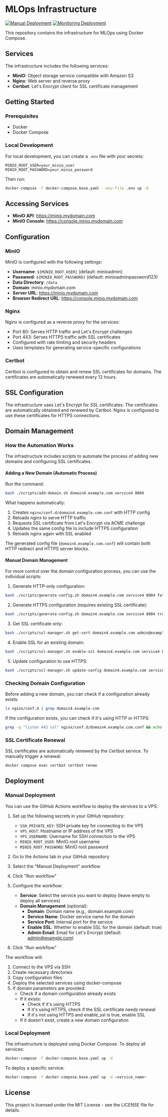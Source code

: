 # MLOps Infrastructure

[![Manual Deployment](https://github.com/team-xx-capstone-deploycamp/mlops-infra/actions/workflows/manual-deployment.yml/badge.svg)](https://github.com/team-xx-capstone-deploycamp/mlops-infra/actions/workflows/manual-deployment.yml)
[![Monitoring Deployment](https://github.com/team-xx-capstone-deploycamp/mlops-infra/actions/workflows/monitoring-deployment.yml/badge.svg)](https://github.com/team-xx-capstone-deploycamp/mlops-infra/actions/workflows/monitoring-deployment.yml)

This repository contains the infrastructure for MLOps using Docker Compose.

## Services

The infrastructure includes the following services:

- **MinIO**: Object storage service compatible with Amazon S3
- **Nginx**: Web server and reverse proxy
- **Certbot**: Let's Encrypt client for SSL certificate management

## Getting Started

### Prerequisites

- Docker
- Docker Compose

### Local Development

For local development, you can create a `.env` file with your secrets:

```
MINIO_ROOT_USER=your_minio_user
MINIO_ROOT_PASSWORD=your_minio_password
```

Then run:

```bash
docker-compose -f docker-compose.base.yaml --env-file .env up -d
```

## Accessing Services

- **MinIO API**: https://minio.mydomain.com
- **MinIO Console**: https://console.minio.mydomain.com

## Configuration

### MinIO

MinIO is configured with the following settings:

- **Username**: `${MINIO_ROOT_USER}` (default: minioadmin)
- **Password**: `${MINIO_ROOT_PASSWORD}` (default: minioadminpassword123)
- **Data Directory**: `/data`
- **Domain**: minio.mydomain.com
- **Server URL**: https://minio.mydomain.com
- **Browser Redirect URL**: https://console.minio.mydomain.com

### Nginx

Nginx is configured as a reverse proxy for the services:

- Port 80: Serves HTTP traffic and Let's Encrypt challenges
- Port 443: Serves HTTPS traffic with SSL certificates
- Configured with rate limiting and security headers
- Uses templates for generating service-specific configurations

### Certbot

Certbot is configured to obtain and renew SSL certificates for domains. The certificates are automatically renewed every 12 hours.

## SSL Configuration

The infrastructure uses Let's Encrypt for SSL certificates. The certificates are automatically obtained and renewed by Certbot. Nginx is configured to use these certificates for HTTPS connections.

## Domain Management

### How the Automation Works

The infrastructure includes scripts to automate the process of adding new domains and configuring SSL certificates.

#### Adding a New Domain (Automatic Process)

Run the command:
```bash
bash ./scripts/add-domain.sh domain4.example.com service4 8004
```

What happens automatically:
1. Creates `nginx/conf.d/domain4.example.com.conf` with HTTP config
2. Reloads nginx to serve HTTP traffic
3. Requests SSL certificate from Let's Encrypt via ACME challenge
4. Updates the same config file to include HTTPS configuration
5. Reloads nginx again with SSL enabled

The generated config file (`domain4.example.com.conf`) will contain both HTTP redirect and HTTPS server blocks.

#### Manual Domain Management

For more control over the domain configuration process, you can use the individual scripts:

1. Generate HTTP-only configuration:
```bash
bash ./scripts/generate-config.sh domain4.example.com service4 8004 false
```

2. Generate HTTPS configuration (requires existing SSL certificate):
```bash
bash ./scripts/generate-config.sh domain4.example.com service4 8004 true
```

3. Get SSL certificate only:
```bash
bash ./scripts/ssl-manager.sh get-cert domain4.example.com admin@example.com
```

4. Enable SSL for an existing domain:
```bash
bash ./scripts/ssl-manager.sh enable-ssl domain4.example.com service4 8004 admin@example.com
```

5. Update configuration to use HTTPS:
```bash
bash ./scripts/ssl-manager.sh update-config domain4.example.com service4 8004
```

### Checking Domain Configuration

Before adding a new domain, you can check if a configuration already exists:

```bash
ls nginx/conf.d | grep domain4.example.com
```

If the configuration exists, you can check if it's using HTTP or HTTPS:

```bash
grep -q "listen 443 ssl" nginx/conf.d/domain4.example.com.conf && echo "HTTPS enabled" || echo "HTTP only"
```

### SSL Certificate Renewal

SSL certificates are automatically renewed by the Certbot service. To manually trigger a renewal:

```bash
docker compose exec certbot certbot renew
```

## Deployment

### Manual Deployment

You can use the GitHub Actions workflow to deploy the services to a VPS:

1. Set up the following secrets in your GitHub repository:
   - `SSH_PRIVATE_KEY`: SSH private key for connecting to the VPS
   - `VPS_HOST`: Hostname or IP address of the VPS
   - `VPS_USERNAME`: Username for SSH connection to the VPS
   - `MINIO_ROOT_USER`: MinIO root username
   - `MINIO_ROOT_PASSWORD`: MinIO root password

2. Go to the Actions tab in your GitHub repository
3. Select the "Manual Deployment" workflow
4. Click "Run workflow"
5. Configure the workflow:
   - **Service**: Select the service you want to deploy (leave empty to deploy all services)
   - **Domain Management** (optional):
     - **Domain**: Domain name (e.g., domain.example.com)
     - **Service Name**: Docker service name for the domain
     - **Service Port**: Internal port for the service
     - **Enable SSL**: Whether to enable SSL for the domain (default: true)
     - **Admin Email**: Email for Let's Encrypt (default: admin@example.com)
6. Click "Run workflow"

The workflow will:
1. Connect to the VPS via SSH
2. Create necessary directories
3. Copy configuration files
4. Deploy the selected services using docker-compose
5. If domain parameters are provided:
   - Check if a domain configuration already exists
   - If it exists:
     - Check if it's using HTTPS
     - If it's using HTTPS, check if the SSL certificate needs renewal
     - If it's not using HTTPS and enable_ssl is true, enable SSL
   - If it doesn't exist, create a new domain configuration

### Local Deployment

The infrastructure is deployed using Docker Compose. To deploy all services:

```bash
docker-compose -f docker-compose.base.yaml up -d
```

To deploy a specific service:

```bash
docker-compose -f docker-compose.base.yaml up -d <service_name>
```

## License

This project is licensed under the MIT License - see the LICENSE file for details.
